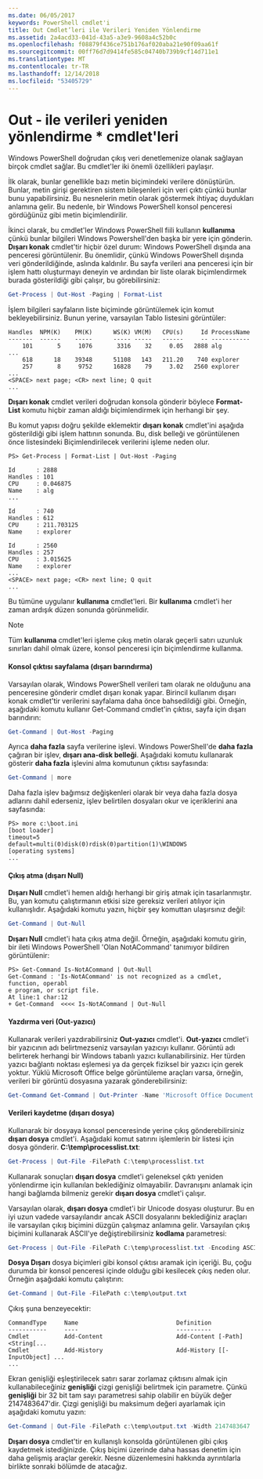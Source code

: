 ```yaml
---
ms.date: 06/05/2017
keywords: PowerShell cmdlet'i
title: Out Cmdlet’leri ile Verileri Yeniden Yönlendirme
ms.assetid: 2a4acd33-041d-43a5-a3e9-9608a4c52b0c
ms.openlocfilehash: f08879f436ce751b176af020aba21e90f09aa61f
ms.sourcegitcommit: 00ff76d7d9414fe585c04740b739b9cf14d711e1
ms.translationtype: MT
ms.contentlocale: tr-TR
ms.lasthandoff: 12/14/2018
ms.locfileid: "53405729"
---
```

# <a name="redirecting-data-with-out--cmdlets"></a>Out - ile verileri yeniden yönlendirme * cmdlet'leri

Windows PowerShell doğrudan çıkış veri denetlemenize olanak sağlayan birçok cmdlet sağlar. Bu cmdlet'ler iki önemli özellikleri paylaşır.

İlk olarak, bunlar genellikle bazı metin biçimindeki verilere dönüştürün. Bunlar, metin girişi gerektiren sistem bileşenleri için veri çıktı çünkü bunlar bunu yapabilirsiniz. Bu nesnelerin metin olarak göstermek ihtiyaç duydukları anlamına gelir. Bu nedenle, bir Windows PowerShell konsol penceresi gördüğünüz gibi metin biçimlendirilir.

İkinci olarak, bu cmdlet'ler Windows PowerShell fiili kullanın **kullanıma** çünkü bunlar bilgileri Windows Powershell'den başka bir yere için gönderin. **Dışarı konak** cmdlet'tir hiçbir özel durum: Windows PowerShell dışında ana penceresi görüntülenir. Bu önemlidir, çünkü Windows PowerShell dışında veri gönderildiğinde, aslında kaldırılır. Bu sayfa verileri ana penceresi için bir işlem hattı oluşturmayı deneyin ve ardından bir liste olarak biçimlendirmek burada gösterildiği gibi çalışır, bu görebilirsiniz:

```powershell
Get-Process | Out-Host -Paging | Format-List
```

İşlem bilgileri sayfaların liste biçiminde görüntülemek için komut bekleyebilirsiniz. Bunun yerine, varsayılan Tablo listesini görüntüler:

```output
Handles  NPM(K)    PM(K)      WS(K) VM(M)   CPU(s)     Id ProcessName
-------  ------    -----      ----- -----   ------     -- -----------
    101       5     1076       3316    32     0.05   2888 alg
...
    618      18    39348      51108   143   211.20    740 explorer
    257       8     9752      16828    79     3.02   2560 explorer
...
<SPACE> next page; <CR> next line; Q quit
...
```

**Dışarı konak** cmdlet verileri doğrudan konsola gönderir böylece **Format-List** komutu hiçbir zaman aldığı biçimlendirmek için herhangi bir şey.

Bu komut yapısı doğru şekilde eklemektir **dışarı konak** cmdlet'ini aşağıda gösterildiği gibi işlem hattının sonunda. Bu, disk belleği ve görüntülenen önce listesindeki Biçimlendirilecek verilerini işleme neden olur.

```
PS> Get-Process | Format-List | Out-Host -Paging

Id      : 2888
Handles : 101
CPU     : 0.046875
Name    : alg
...

Id      : 740
Handles : 612
CPU     : 211.703125
Name    : explorer

Id      : 2560
Handles : 257
CPU     : 3.015625
Name    : explorer
...
<SPACE> next page; <CR> next line; Q quit
...
```

Bu tümüne uygulanır **kullanıma** cmdlet'leri. Bir **kullanıma** cmdlet'i her zaman ardışık düzen sonunda görünmelidir.

> [!NOTE]
> Tüm **kullanıma** cmdlet'leri işleme çıkış metin olarak geçerli satırı uzunluk sınırları dahil olmak üzere, konsol penceresi için biçimlendirme kullanma.

#### <a name="paging-console-output-out-host"></a>Konsol çıktısı sayfalama (dışarı barındırma)

Varsayılan olarak, Windows PowerShell verileri tam olarak ne olduğunu ana penceresine gönderir cmdlet dışarı konak yapar. Birincil kullanım dışarı konak cmdlet'tir verilerini sayfalama daha önce bahsedildiği gibi. Örneğin, aşağıdaki komutu kullanır Get-Command cmdlet'in çıktısı, sayfa için dışarı barındırın:

```powershell
Get-Command | Out-Host -Paging
```

Ayrıca **daha fazla** sayfa verilerine işlevi. Windows PowerShell'de **daha fazla** çağıran bir işlev, **dışarı ana-disk belleği**. Aşağıdaki komutu kullanarak gösterir **daha fazla** işlevini alma komutunun çıktısı sayfasında:

```powershell
Get-Command | more
```

Daha fazla işlev bağımsız değişkenleri olarak bir veya daha fazla dosya adlarını dahil ederseniz, işlev belirtilen dosyaları okur ve içeriklerini ana sayfasında:

```
PS> more c:\boot.ini
[boot loader]
timeout=5
default=multi(0)disk(0)rdisk(0)partition(1)\WINDOWS
[operating systems]
...
```

#### <a name="discarding-output-out-null"></a>Çıkış atma (dışarı Null)

**Dışarı Null** cmdlet'i hemen aldığı herhangi bir giriş atmak için tasarlanmıştır. Bu, yan komutu çalıştırmanın etkisi size gereksiz verileri atılıyor için kullanışlıdır. Aşağıdaki komutu yazın, hiçbir şey komuttan ulaşırsınız değil:

```powershell
Get-Command | Out-Null
```

**Dışarı Null** cmdlet'i hata çıkış atma değil. Örneğin, aşağıdaki komutu girin, bir ileti Windows PowerShell 'Olan NotACommand' tanımıyor bildiren görüntülenir:

```
PS> Get-Command Is-NotACommand | Out-Null
Get-Command : 'Is-NotACommand' is not recognized as a cmdlet, function, operabl
e program, or script file.
At line:1 char:12
+ Get-Command  <<<< Is-NotACommand | Out-Null
```

#### <a name="printing-data-out-printer"></a>Yazdırma veri (Out-yazıcı)

Kullanarak verileri yazdırabilirsiniz **Out-yazıcı** cmdlet'i. **Out-yazıcı** cmdlet'i bir yazıcının adı belirtmezseniz varsayılan yazıcıyı kullanır. Görüntü adı belirterek herhangi bir Windows tabanlı yazıcı kullanabilirsiniz. Her türden yazıcı bağlantı noktası eşlemesi ya da gerçek fiziksel bir yazıcı için gerek yoktur. Yüklü Microsoft Office belge görüntüleme araçları varsa, örneğin, verileri bir görüntü dosyasına yazarak gönderebilirsiniz:

```powershell
Get-Command Get-Command | Out-Printer -Name 'Microsoft Office Document Image Writer'
```

#### <a name="saving-data-out-file"></a>Verileri kaydetme (dışarı dosya)

Kullanarak bir dosyaya konsol penceresinde yerine çıkış gönderebilirsiniz **dışarı dosya** cmdlet'i. Aşağıdaki komut satırını işlemlerin bir listesi için dosya gönderir. **C:\\temp\\processlist.txt**:

```powershell
Get-Process | Out-File -FilePath C:\temp\processlist.txt
```

Kullanarak sonuçları **dışarı dosya** cmdlet'i geleneksel çıktı yeniden yönlendirme için kullanılan beklediğiniz olmayabilir. Davranışını anlamak için hangi bağlamda bilmeniz gerekir **dışarı dosya** cmdlet'i çalışır.

Varsayılan olarak, **dışarı dosya** cmdlet'i bir Unicode dosyası oluşturur. Bu en iyi uzun vadede varsayılandır ancak ASCII dosyalarını beklediğiniz araçları ile varsayılan çıkış biçimini düzgün çalışmaz anlamına gelir. Varsayılan çıkış biçimini kullanarak ASCII'ye değiştirebilirsiniz **kodlama** parametresi:

```powershell
Get-Process | Out-File -FilePath C:\temp\processlist.txt -Encoding ASCII
```

**Dosya Dışarı** dosya biçimleri gibi konsol çıktısı aramak için içeriği. Bu, çoğu durumda bir konsol penceresi içinde olduğu gibi kesilecek çıkış neden olur. Örneğin aşağıdaki komutu çalıştırın:

```powershell
Get-Command | Out-File -FilePath c:\temp\output.txt
```

Çıkış şuna benzeyecektir:

```output
CommandType     Name                            Definition
-----------     ----                            ----------
Cmdlet          Add-Content                     Add-Content [-Path] <String[...
Cmdlet          Add-History                     Add-History [[-InputObject] ...
...
```

Ekran genişliği eşleştirilecek satırı sarar zorlamaz çıktısını almak için kullanabileceğiniz **genişliği** çizgi genişliği belirtmek için parametre. Çünkü **genişliği** bir 32 bit tam sayı parametresi sahip olabilir en büyük değer 2147483647'dir. Çizgi genişliği bu maksimum değeri ayarlamak için aşağıdaki komutu yazın:

```powershell
Get-Command | Out-File -FilePath c:\temp\output.txt -Width 2147483647
```

**Dışarı dosya** cmdlet'tir en kullanışlı konsolda görüntülenen gibi çıkış kaydetmek istediğinizde. Çıkış biçimi üzerinde daha hassas denetim için daha gelişmiş araçlar gerekir. Nesne düzenlemesini hakkında ayrıntılarla birlikte sonraki bölümde de atacağız.